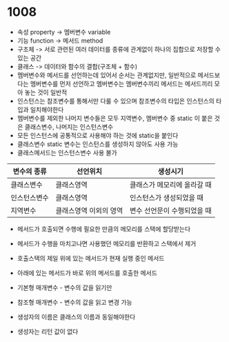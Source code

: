 # 1008
* 속성 property -> 멤버변수 variable
* 기능 function -> 메서드 method
* 구조체 -> 서로 관련된 여러 데이터를 종류에 관계없이 하나의 집합으로 저장할 수 있는 공간
* 클래스 -> 데이터와 함수의 결합(구조체 + 함수)
* 멤버변수와 메서드를 선언하는데 있어서 순서는 관계없지만, 일반적으로 메서드보다는 멤버변수를 먼저 선언하고 멤버변수는 멤버변수끼리 메서드는 메서드끼리 모아 놓는 것이 일반적
* 인스턴스는 참조변수를 통해서만 다룰 수 있으며 참조변수의 타입은 인스턴스의 타입과 일치해야한다
* 멤버변수를 제외한 나머지 변수들은 모두 지역변수, 멤버변수 중 static 이 붙은 것은 클래스변수, 나머지는 인스턴스변수
* 모든 인스턴스에 공통적으로 사용해야 하는 것에 static을 붙인다
* 클래스변수 static 변수는 인스턴스를 생성하지 않아도 사용 가능
* 클래스메서드는 인스턴스변수 사용 불가

| 변수의 종류 | 선언위치  | 생성시기 |
|--|--|--|
| 클래스변수 | 클래스영역 |  클래스가 메모리에 올라갈 때 |
| 인스턴스변수 | 클래스영역 | 인스턴스가 생성되었을 때 |
| 지역변수 | 클래스영역 이외의 영역 | 변수 선언문이 수행되었을 때 |

* 메서드가 호출되면 수행에 필요한 만큼의 메모리를 스택에 할당받는다
* 메서드가 수행을 마치고나면 사용했던 메모리를 반환하고 스택에서 제거
* 호출스택의 제일 위에 있는 메서드가 현재 실행 중인 메서드
* 아래에 있는 메서드가 바로 위의 메서드를 호출한 메서드

* 기본형 매개변수 - 변수의 값을 읽기만
* 참조형 매개변수 - 변수의 값을 읽고 변경 가능

* 생성자의 이름은 클래스의 이름과 동일해야한다
* 생성자는 리턴 값이 없다


